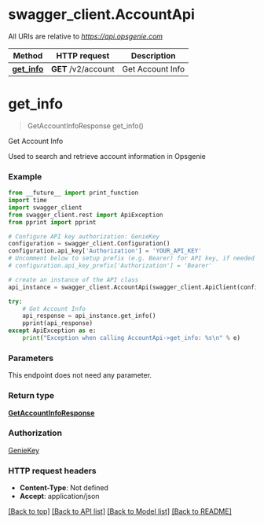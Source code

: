 # swagger_client.AccountApi

All URIs are relative to *https://api.opsgenie.com*

Method | HTTP request | Description
------------- | ------------- | -------------
[**get_info**](AccountApi.md#get_info) | **GET** /v2/account | Get Account Info


# **get_info**
> GetAccountInfoResponse get_info()

Get Account Info

Used to search and retrieve account information in Opsgenie

### Example
```python
from __future__ import print_function
import time
import swagger_client
from swagger_client.rest import ApiException
from pprint import pprint

# Configure API key authorization: GenieKey
configuration = swagger_client.Configuration()
configuration.api_key['Authorization'] = 'YOUR_API_KEY'
# Uncomment below to setup prefix (e.g. Bearer) for API key, if needed
# configuration.api_key_prefix['Authorization'] = 'Bearer'

# create an instance of the API class
api_instance = swagger_client.AccountApi(swagger_client.ApiClient(configuration))

try:
    # Get Account Info
    api_response = api_instance.get_info()
    pprint(api_response)
except ApiException as e:
    print("Exception when calling AccountApi->get_info: %s\n" % e)
```

### Parameters
This endpoint does not need any parameter.

### Return type

[**GetAccountInfoResponse**](GetAccountInfoResponse.md)

### Authorization

[GenieKey](../README.md#GenieKey)

### HTTP request headers

 - **Content-Type**: Not defined
 - **Accept**: application/json

[[Back to top]](#) [[Back to API list]](../README.md#documentation-for-api-endpoints) [[Back to Model list]](../README.md#documentation-for-models) [[Back to README]](../README.md)

